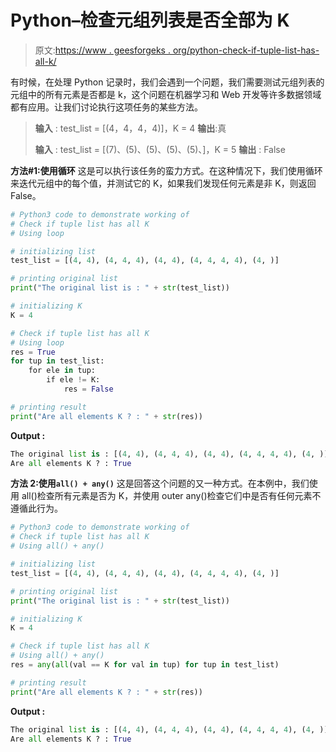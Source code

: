 # Python–检查元组列表是否全部为 K

> 原文:[https://www . geesforgeks . org/python-check-if-tuple-list-has-all-k/](https://www.geeksforgeeks.org/python-check-if-tuple-list-has-all-k/)

有时候，在处理 Python 记录时，我们会遇到一个问题，我们需要测试元组列表的元组中的所有元素是否都是 k，这个问题在机器学习和 Web 开发等许多数据领域都有应用。让我们讨论执行这项任务的某些方法。

> **输入** : test_list = [(4，4，4，4)]，K = 4
> **输出**:真
> 
> **输入** : test_list = [(7)、(5)、(5)、(5)、(5)、]，K = 5
> **输出** : False

**方法#1:使用循环**
这是可以执行该任务的蛮力方式。在这种情况下，我们使用循环来迭代元组中的每个值，并测试它的 K，如果我们发现任何元素是非 K，则返回 False。

```py
# Python3 code to demonstrate working of 
# Check if tuple list has all K
# Using loop

# initializing list
test_list = [(4, 4), (4, 4, 4), (4, 4), (4, 4, 4, 4), (4, )]

# printing original list
print("The original list is : " + str(test_list))

# initializing K 
K = 4

# Check if tuple list has all K
# Using loop
res = True
for tup in test_list:                  
    for ele in tup:
        if ele != K:
            res = False

# printing result 
print("Are all elements K ? : " + str(res)) 
```

**Output :**

```py
The original list is : [(4, 4), (4, 4, 4), (4, 4), (4, 4, 4, 4), (4, )]
Are all elements K ? : True

```

**方法 2:使用`all() + any()`**
这是回答这个问题的又一种方式。在本例中，我们使用 all()检查所有元素是否为 K，并使用 outer any()检查它们中是否有任何元素不遵循此行为。

```py
# Python3 code to demonstrate working of 
# Check if tuple list has all K
# Using all() + any()

# initializing list
test_list = [(4, 4), (4, 4, 4), (4, 4), (4, 4, 4, 4), (4, )]

# printing original list
print("The original list is : " + str(test_list))

# initializing K 
K = 4

# Check if tuple list has all K
# Using all() + any()
res = any(all(val == K for val in tup) for tup in test_list)

# printing result 
print("Are all elements K ? : " + str(res)) 
```

**Output :**

```py
The original list is : [(4, 4), (4, 4, 4), (4, 4), (4, 4, 4, 4), (4, )]
Are all elements K ? : True

```